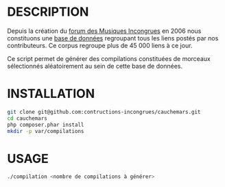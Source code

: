 DESCRIPTION
===========
Depuis la création du [forum des Musiques Incongrues](http://www.musiques-incongrues.net) en 2006 nous constituons une [base de données](http://data.musiques-incongrues.net) regroupant tous les liens postés par nos contributeurs. Ce corpus regroupe plus de 45 000 liens à ce jour.

Ce script permet de générer des compilations constituées de morceaux sélectionnés aléatoirement au sein de cette base de données.

INSTALLATION
============

```bash
git clone git@github.com:contructions-incongrues/cauchemars.git
cd cauchemars
php composer.phar install
mkdir -p var/compilations
```

USAGE
=====
```bash
./compilation <nombre de compilations à générer>
```